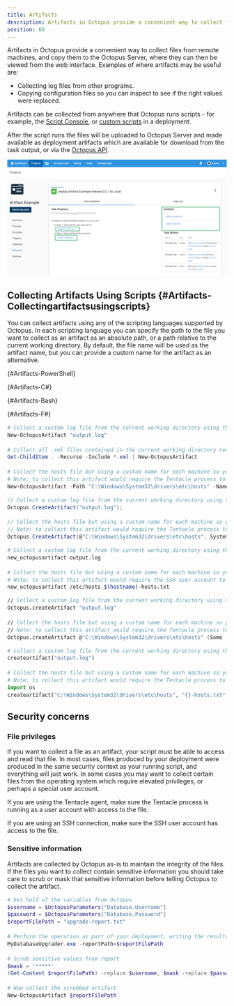 ```yaml
---
title: Artifacts
description: Artifacts in Octopus provide a convenient way to collect files from remote machines during deployments.
position: 60
---
```


Artifacts in Octopus provide a convenient way to collect files from remote machines, and copy them to the Octopus Server, where they can then be viewed from the web interface. Examples of where artifacts may be useful are:

- Collecting log files from other programs.
- Copying configuration files so you can inspect to see if the right values were replaced.

Artifacts can be collected from anywhere that Octopus runs scripts - for example, the [Script Console](/docs/administration/managing-infrastructure/script-console.md), or [custom scripts](/docs/deployment-examples/custom-scripts/index.md) in a deployment.

After the script runs the files will be uploaded to Octopus Server and made available as deployment artifacts which are available for download from the task output, or via the [Octopus API](https://github.com/OctopusDeploy/OctopusDeploy-Api/wiki/Artifacts).

![](artifacts-access.png "width=500")

## Collecting Artifacts Using Scripts {#Artifacts-Collectingartifactsusingscripts}

You can collect artifacts using any of the scripting languages supported by Octopus. In each scripting language you can specify the path to the file you want to collect as an artifact as an absolute path, or a path relative to the current working directory. By default, the file name will be used as the artifact name, but you can provide a custom name for the artifact as an alternative.

{#Artifacts-PowerShell}

{#Artifacts-C#}

{#Artifacts-Bash}

{#Artifacts-F#}

```powershell PowerShell
# Collect a custom log file from the current working directory using the file name as the name of the artifact
New-OctopusArtifact "output.log"

# Collect all .xml files contained in the current working directory recursing sub-directories
Get-ChildItem . -Recurse -Include *.xml | New-OctopusArtifact

# Collect the hosts file but using a custom name for each machine so you can differentiate between them
# Note: to collect this artifact would require the Tentacle process to be elevated as a high privileged user account
New-OctopusArtifact -Path "C:\Windows\System32\drivers\etc\hosts" -Name "$([System.Environment]::MachineName)-hosts.txt"
```

```c# C#
// Collect a custom log file from the current working directory using the file name as the name of the artifact
Octopus.CreateArtifact("output.log");

// Collect the hosts file but using a custom name for each machine so you can differentiate between them
// Note: to collect this artifact would require the Tentacle process to be elevated as a high privileged user account
Octopus.CreateArtifact(@"C:\Windows\System32\drivers\etc\hosts", System.Environment.MachineName + "-hosts.txt");
```

```bash Bash
# Collect a custom log file from the current working directory using the file name as the name of the artifact
new_octopusartifact output.log

# Collect the hosts file but using a custom name for each machine so you can differentiate between them
# Note: to collect this artifact would require the SSH user account to be elevated as a high privileged user account
new_octopusartifact /etc/hosts $(hostname)-hosts.txt
```

```fsharp F#
// Collect a custom log file from the current working directory using the file name as the name of the artifact
Octopus.createArtifact "output.log"

// Collect the hosts file but using a custom name for each machine so you can differentiate between them
// Note: to collect this artifact would require the Tentacle process to be elevated as a high privileged user account
Octopus.createArtifact @"C:\Windows\System32\drivers\etc\hosts" (Some (System.Environment.MachineName + "-hosts.txt"))
```

```python Python3
# Collect a custom log file from the current working directory using the file name as the name of the artifact
createartifact("output.log")

# Collect the hosts file but using a custom name for each machine so you can differentiate between them
# Note: to collect this artifact would require the Tentacle process to be elevated as a high privileged user account
import os
createartifact("C:\Windows\System32\drivers\etc\hosts", "{}-hosts.txt".format(os.environ["COMPUTERNAME"]))
```

## Security concerns

### File privileges

If you want to collect a file as an artifact, your script must be able to access and read that file.  In most cases, files produced by your deployment were produced in the same security context as your running script, and everything will just work. In some cases you may want to collect certain files from the operating system which require elevated privileges, or perhaps a special user account.

If you are using the Tentacle agent, make sure the Tentacle process is running as a user account with access to the file.

If you are using an SSH connection, make sure the SSH user account has access to the file.

### Sensitive information

Artifacts are collected by Octopus as-is to maintain the integrity of the files. If the files you want to collect contain sensitive information you should take care to scrub or mask that sensitive information before telling Octopus to collect the artifact.

```powershell
# Get hold of the variables from Octopus
$username = $OctopusParameters["Database.Username"]
$password = $OctopusParameters["Database.Password"]
$reportFilePath = "upgrade-report.txt"

# Perform the operation as part of your deployment, writing the results to the report file
MyDatabaseUpgrader.exe -reportPath=$reportFilePath

# Scrub sensitive values from report
$mask = '*****'
(Get-Content $reportFilePath) -replace $username, $mask -replace $password, $mask | Set-Content $reportFilePath

# Now collect the scrubbed artifact
New-OctopusArtifact $reportFilePath
```
